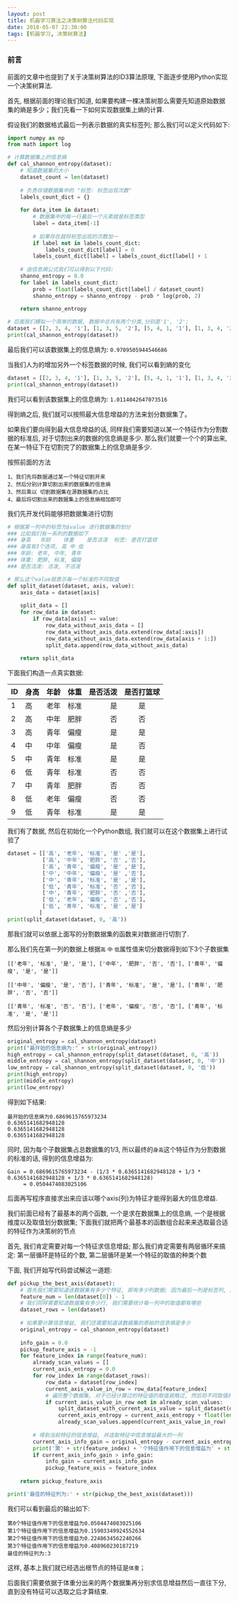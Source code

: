 ```yaml
---
layout: post
title: 机器学习算法之决策树算法代码实现
date: 2018-05-07 22:30:00
tags: [机器学习, 决策树算法]
---
```


### 前言
前面的文章中也提到了关于决策树算法的ID3算法原理, 下面逐步使用Python实现一个决策树算法.

首先, 根据前面的理论我们知道, 如果要构建一棵决策树那么需要先知道原始数据集的熵是多少；我们先看一下如何实现数据集上熵的计算.

假设我们的数据格式最后一列表示数据的真实标签列; 那么我们可以定义代码如下:

```python
import numpy as np
from math import log

# 计算数据集上的信息熵
def cal_shannon_entropy(dataset):
    # 知道数据集的大小
    dataset_count = len(dataset)
    
    # 负责存储数据集中的 "标签: 标签出现次数"
    labels_count_dict = {}
    
    for data_item in dataset:
        # 数据集中的每一行最后一个元素就是标签类型
        label = data_item[-1]
        
        # 如果存在就将标签出现的次数加一
        if label not in labels_count_dict:
            labels_count_dict[label] = 0
        labels_count_dict[label] = labels_count_dict[label] + 1
        
    # 由信息熵公式我们可以得到以下代码:
    shanno_entropy = 0.0
    for label in labels_count_dict:
        prob = float(labels_count_dict[label] / dataset_count)
        shanno_entropy = shanno_entropy - prob * log(prob, 2)
        
    return shanno_entropy

# 后面我们模拟一个简单的数据, 数据中总共有两个分类,分别是'1', '2';
dataset = [[2, 3, 4, '1'], [1, 3, 5, '2'], [5, 4, 1, '1'], [1, 3, 4, '2'], [4, 5, 9, '2']]
print(cal_shannon_entropy(dataset))
```

最后我们可以该数据集上的信息熵为: ```0.9709505944546686```

当我们人为的增加另外一个标签数据的时候, 我们可以看到熵的变化

```python
dataset = [[2, 3, 4, '1'], [1, 3, 5, '2'], [5, 4, 1, '1'], [1, 3, 4, '2'], [4, 5, 9, '2'], [11, 9, 12, '3']]
print(cal_shannon_entropy(dataset))
```

我们可以看到该数据集上的信息熵为: ```1.0114042647073516```

得到熵之后, 我们就可以按照最大信息增益的方法来划分数据集了。

如果我们要向得到最大信息增益的话, 同样我们需要知道以某一个特征作为分割数据的标准后, 对于切割出来的数据的信息熵是多少.
那么我们就要一个个的算出来, 在某一特征下在切割完了的数据集上的信息熵是多少.

按照前面的方法
```
1、我们先将数据通过某一个特征切割开来
2、然后分别计算切割出来的数据集的信息熵
3、然后乘以 切割数据集在源数据集的占比
4、最后将切割出来的数据集上的信息熵相加即可
```

我们先开发代码能够把数据集进行切割

```python
# 根据某一列中的标签为$value 进行数据集的划分
### 比如我们有一系列的数据如下
### 身高   年龄    体重    是否活泼  标签: 是否打篮球
### 身高有3个选项, 高 中 低
### 年龄: 老年, 中年, 青年
### 体重: 肥胖, 标准, 偏瘦
### 是否活泼: 活泼, 不活泼

# 那么这个value就表示每一个标准的不同取值
def split_dataset(dataset, axis, value):
    axis_data = dataset[axis]
    
    split_data = []
    for row_data in dataset:
        if row_data[axis] == value:
            row_data_without_axis_data = []
            row_data_without_axis_data.extend(row_data[:axis])
            row_data_without_axis_data.extend(row_data[axis + 1:])
            split_data.append(row_data_without_axis_data)
            
    return split_data
```

下面我们构造一点真实数据:


| ID  |身高    | 年龄  | 体重 | 是否活泼| 是否打篮球  |
| -   |-----  | ----  | ----| -: | :----: |
| 1   |高    | 老年    | 标准  | 是  |  是  |
| 2   |高    | 中年    | 肥胖 | 否  |  否  |
| 3   |高    | 青年    | 偏瘦 | 是  |  是  |
| 4   |中    | 中年    | 偏瘦 | 是  |  否  |
| 5   |中    | 青年   |  标准  | 是  |  是  |
| 6   |低    | 青年    | 标准  | 否  |  否  |
| 7   |中    | 青年    | 肥胖  | 否  |  否  |
| 8   |低    | 老年    | 偏瘦  | 否  |  否  |
| 9   |低    | 青年   | 标准 | 是  |  是  |

我们有了数据, 然后在初始化一个Python数组, 我们就可以在这个数据集上进行试验了

```python
dataset = [['高', '老年', '标准', '是' ,'是'],
           ['高', '中年', '肥胖', '否' ,'否'],
           ['高', '青年', '偏瘦', '是' ,'是'],
           ['中', '中年', '偏瘦', '是' ,'否'],
           ['中', '青年', '标准', '是' ,'是'],
           ['低', '青年', '标准', '否' ,'否'],
           ['中', '青年', '肥胖', '否' ,'否'],
           ['低', '老年', '偏瘦', '否' ,'否'],
           ['低', '青年', '标准', '是' ,'是']
          ]
print(split_dataset(dataset, 0, '高'))
```

那我们就可以依据上面写的分割数据集的函数来对数据进行切割了.

那么我们先在第一列的数据上根据```高``` ```中``` ```低```属性值来切分数据得到如下3个子数据集

```
[['老年', '标准', '是', '是'], ['中年', '肥胖', '否', '否'], ['青年', '偏瘦', '是', '是']]
```

```
[['中年', '偏瘦', '是', '否'], ['青年', '标准', '是', '是'], ['青年', '肥胖', '否', '否']]
```

```
[['青年', '标准', '否', '否'], ['老年', '偏瘦', '否', '否'], ['青年', '标准', '是', '是']]
```

然后分别计算各个子数据集上的信息熵是多少

```python
original_entropy = cal_shannon_entropy(dataset)
print("最开始的信息熵为:" + str(original_entropy))
high_entropy = cal_shannon_entropy(split_dataset(dataset, 0, '高'))
middle_entropy = cal_shannon_entropy(split_dataset(dataset, 0, '中'))
low_entropy = cal_shannon_entropy(split_dataset(dataset, 0, '低'))
print(high_entropy)
print(middle_entropy)
print(low_entropy)
```

得到如下结果:
```
最开始的信息熵为0.6869615765973234
0.6365141682948128
0.6365141682948128
0.6365141682948128
```

同时, 因为每个子数据集占总数据集的1/3, 所以最终的```身高```这个特征作为分割数据的标准的话, 得到的信息增益为:

```
Gain = 0.6869615765973234 - (1/3 * 0.6365141682948128 + 1/3 * 0.6365141682948128 + 1/3 * 0.6365141682948128)
     = 0.0504474083025106
```

后面再写程序直接求出来应该以哪个axis(列)为特征才能得到最大的信息增益.

我们前面已经有了最基本的两个函数, 一个是求在数据集上的信息熵, 一个是根据维度以及取值划分数据集; 下面我们就把两个最基本的函数组合起来来选取最合适的特征作为决策树的节点

首先, 我们肯定需要对每一个特征求信息增益; 那么我们肯定需要有两层循环来搞定: 第一层循环是特征的个数, 第二层循环是某一个特征的取值的种类个数

下面, 我们开始写代码尝试解这一道题:

```python
def pickup_the_best_axis(dataset):
    # 首先我们需要知道该数据集有多少个特征, 即有多少列数据; 因为最后一列是标签列, 所以我们需要减一
    feature_num = len(dataset[0]) - 1
    # 我们同样需要知道数据集有多少行, 我们需要统计每一列中的取值都有哪些
    dataset_rows = len(dataset)
    
    # 如果要计算信息增益, 我们还需要知道该数据集的原始的信息熵是多少
    original_entropy = cal_shannon_entropy(dataset)
    
    info_gain = 0.0
    pickup_feature_axis = -1
    for feature_index in range(feature_num):
        already_scan_values = []
        current_axis_entropy = 0.0
        for row_index in range(dataset_rows):
            row_data = dataset[row_index]
            current_axis_value_in_row = row_data[feature_index]
            # 遍历整个数据集, 对于已经计算过的特征值的取值就略过, 然后将不同取值的信息熵乘以占比, 然后相加
            if current_axis_value_in_row not in already_scan_values:
                split_dataset_with_current_axis_value = split_dataset(dataset, feature_index, current_axis_value_in_row)
                current_axis_entropy = current_axis_entropy + float(len(split_dataset_with_current_axis_value) / dataset_rows) * cal_shannon_entropy(split_dataset_with_current_axis_value)
                already_scan_values.append(current_axis_value_in_row)
                
        # 得到当前特征的信息增益, 并选取特征中信息增益最大的一列
        current_axis_info_gain = original_entropy - current_axis_entropy
        print('第' + str(feature_index) + '个特征值作用下的信息增益为' + str(current_axis_info_gain))
        if current_axis_info_gain > info_gain:
            info_gain = current_axis_info_gain
            pickup_feature_axis = feature_index
            
    return pickup_feature_axis

print('最佳的特征列为:' + str(pickup_the_best_axis(dataset)))
```

我们可以看到最后的输出如下:

```
第0个特征值作用下的信息增益为0.0504474083025106
第1个特征值作用下的信息增益为0.15903349924552634
第2个特征值作用下的信息增益为0.2248634562240266
第3个特征值作用下的信息增益为0.408960230187219
最佳的特征列为:3
```

这样, 基本上我们就已经选出根节点的特征是```体重```；

后面我们需要依据于体重分出来的两个数据集再分别求信息增益然后一直往下分, 直到没有特征可以选取之后才算结束.